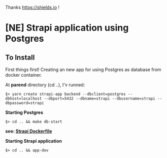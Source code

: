 Thanks https://shields.io !

# [NE] Strapi application using Postgres

## To Install

First things first! Creating an new app for using Postgres as database from docker container.

At **parend** directory (cd ..), I'v runned:

```shell
$> yarn create strapi-app backend --dbclient=postgres --dbhost=localhost --dbport=5432 --dbname=strapi --dbusername=strapi --dbpassword=strapi
```

**Starting Postgres**

```shell
$> cd .. && make db-start
```

**see: [Strapi Dockerfile](../db/docker-compose.yml)**

**Starting Strapi application**

```shell
$> cd .. && app-dev
```
